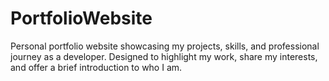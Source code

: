# PortfolioWebsite
Personal portfolio website showcasing my projects, skills, and professional journey as a developer. Designed to highlight my work, share my interests, and offer a brief introduction to who I am.
